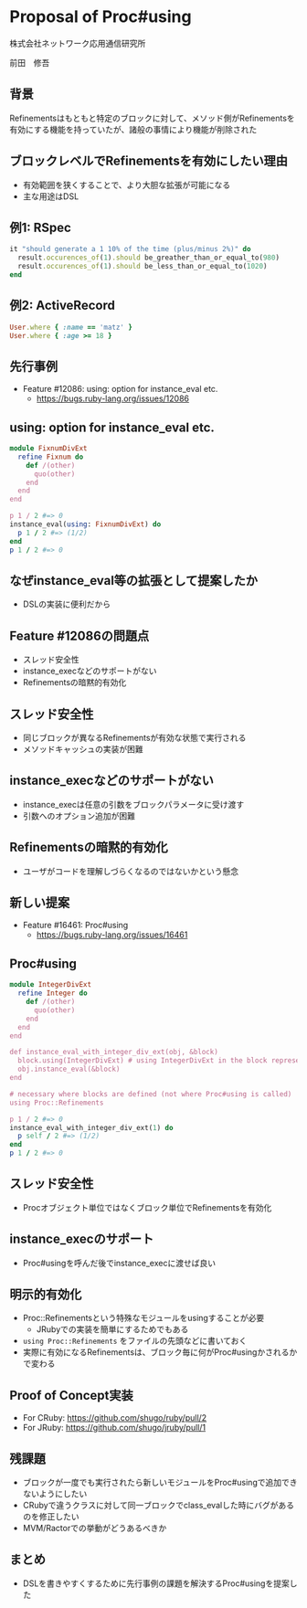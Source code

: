 # Proposal of Proc#using



株式会社ネットワーク応用通信研究所

前田　修吾

## 背景

Refinementsはもともと特定のブロックに対して、メソッド側がRefinementsを有効にする機能を持っていたが、諸般の事情により機能が削除された

## ブロックレベルでRefinementsを有効にしたい理由

* 有効範囲を狭くすることで、より大胆な拡張が可能になる
* 主な用途はDSL

## 例1: RSpec

```ruby
it "should generate a 1 10% of the time (plus/minus 2%)" do
  result.occurences_of(1).should be_greather_than_or_equal_to(980)
  result.occurences_of(1).should be_less_than_or_equal_to(1020)
end
```

## 例2: ActiveRecord

```ruby
User.where { :name == 'matz' }
User.where { :age >= 18 }
```

## 先行事例

* Feature #12086: using: option for instance_eval etc.
    * https://bugs.ruby-lang.org/issues/12086

## using: option for instance_eval etc.

```ruby
module FixnumDivExt
  refine Fixnum do
    def /(other)
      quo(other)
    end
  end
end

p 1 / 2 #=> 0
instance_eval(using: FixnumDivExt) do
  p 1 / 2 #=> (1/2)
end
p 1 / 2 #=> 0
```

## なぜinstance_eval等の拡張として提案したか

* DSLの実装に便利だから

## Feature #12086の問題点

* スレッド安全性
* instance_execなどのサポートがない
* Refinementsの暗黙的有効化

## スレッド安全性

* 同じブロックが異なるRefinementsが有効な状態で実行される
* メソッドキャッシュの実装が困難

## instance_execなどのサポートがない

* instance_execは任意の引数をブロックパラメータに受け渡す
* 引数へのオプション追加が困難

## Refinementsの暗黙的有効化

* ユーザがコードを理解しづらくなるのではないかという懸念

## 新しい提案

* Feature #16461: Proc#using
    * https://bugs.ruby-lang.org/issues/16461

## Proc#using

```ruby
module IntegerDivExt
  refine Integer do
    def /(other)
      quo(other)
    end
  end
end

def instance_eval_with_integer_div_ext(obj, &block)
  block.using(IntegerDivExt) # using IntegerDivExt in the block represented by the Proc object
  obj.instance_eval(&block)
end

# necessary where blocks are defined (not where Proc#using is called)
using Proc::Refinements

p 1 / 2 #=> 0
instance_eval_with_integer_div_ext(1) do
  p self / 2 #=> (1/2)
end
p 1 / 2 #=> 0
```

## スレッド安全性

* Procオブジェクト単位ではなくブロック単位でRefinementsを有効化

## instance_execのサポート

* Proc#usingを呼んだ後でinstance_execに渡せば良い

## 明示的有効化

* Proc::Refinementsという特殊なモジュールをusingすることが必要
    * JRubyでの実装を簡単にするためでもある
* `using Proc::Refinements` をファイルの先頭などに書いておく
* 実際に有効になるRefinementsは、ブロック毎に何がProc#usingかされるかで変わる

## Proof of Concept実装

* For CRuby: https://github.com/shugo/ruby/pull/2
* For JRuby: https://github.com/shugo/jruby/pull/1

## 残課題

* ブロックが一度でも実行されたら新しいモジュールをProc#usingで追加できないようにしたい
* CRubyで違うクラスに対して同一ブロックでclass_evalした時にバグがあるのを修正したい
* MVM/Ractorでの挙動がどうあるべきか

## まとめ

* DSLを書きやすくするために先行事例の課題を解決するProc#usingを提案した
